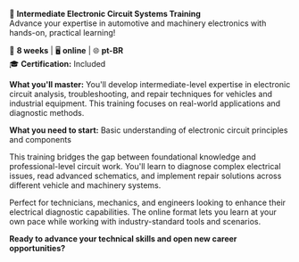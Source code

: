 🚀 **Intermediate Electronic Circuit Systems Training**  
Advance your expertise in automotive and machinery electronics with hands-on, practical learning!

📅 **8 weeks** | 🖥 **online** | 🌐 **pt-BR**  
🎓 **Certification:** Included

**What you'll master:**
You'll develop intermediate-level expertise in electronic circuit analysis, troubleshooting, and repair techniques for vehicles and industrial equipment. This training focuses on real-world applications and diagnostic methods.

**What you need to start:**
Basic understanding of electronic circuit principles and components

This training bridges the gap between foundational knowledge and professional-level circuit work. You'll learn to diagnose complex electrical issues, read advanced schematics, and implement repair solutions across different vehicle and machinery systems.

Perfect for technicians, mechanics, and engineers looking to enhance their electrical diagnostic capabilities. The online format lets you learn at your own pace while working with industry-standard tools and scenarios.

**Ready to advance your technical skills and open new career opportunities?**